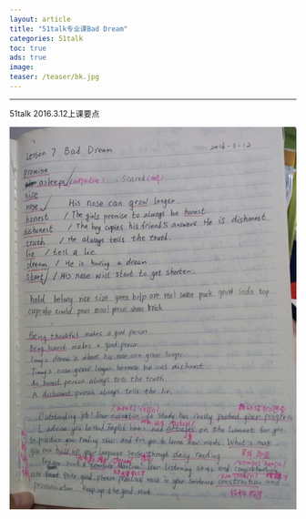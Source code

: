 ```yaml
---
layout: article
title: "51talk专业课Bad Dream"
categories: 51talk
toc: true
ads: true
image:
teaser: /teaser/bk.jpg
---
```


---

51talk   2016.3.12上课要点

![ss](https://github.com/storage201602/storage201602/blob/master/chenyifan2016/_posts/51talk/2016-03-15-143251talk.md/0324_84.jpg?raw=true)
